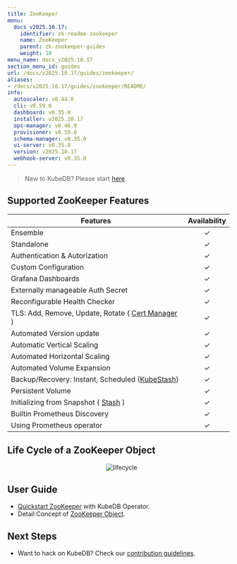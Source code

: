```yaml
---
title: ZooKeeper
menu:
  docs_v2025.10.17:
    identifier: zk-readme-zookeeper
    name: ZooKeeper
    parent: zk-zookeeper-guides
    weight: 10
menu_name: docs_v2025.10.17
section_menu_id: guides
url: /docs/v2025.10.17/guides/zookeeper/
aliases:
- /docs/v2025.10.17/guides/zookeeper/README/
info:
  autoscaler: v0.44.0
  cli: v0.59.0
  dashboard: v0.35.0
  installer: v2025.10.17
  ops-manager: v0.46.0
  provisioner: v0.59.0
  schema-manager: v0.35.0
  ui-server: v0.35.0
  version: v2025.10.17
  webhook-server: v0.35.0
---
```


> New to KubeDB? Please start [here](/docs/v2025.10.17/README).

## Supported ZooKeeper Features
| Features                                                                           | Availability |
|------------------------------------------------------------------------------------|:------------:|
| Ensemble                                                                           |   &#10003;   |
| Standalone                                                                         |   &#10003;   |
| Authentication & Autorization                                                      |   &#10003;   | 
| Custom Configuration                                                               |   &#10003;   | 
| Grafana Dashboards                                                                 |   &#10003;   | 
| Externally manageable Auth Secret                                                  |   &#10003;   |
| Reconfigurable Health Checker                                                      |   &#10003;   |
| TLS: Add, Remove, Update, Rotate ( [Cert Manager](https://cert-manager.io/docs/) ) |   &#10003;   |
| Automated Version update                                                           |   &#10003;   |
| Automatic Vertical Scaling                                                         |   &#10003;   |
| Automated Horizontal Scaling                                                       |   &#10003;   |
| Automated Volume Expansion                                                         |   &#10003;   |
| Backup/Recovery: Instant, Scheduled ([KubeStash](https://kubestash.com/))          |   &#10003;   | 
| Persistent Volume                                                                  |   &#10003;   |
| Initializing from Snapshot ( [Stash](https://stash.run/) )                         |   &#10003;   |
| Builtin Prometheus Discovery                                                       |   &#10003;   | 
| Using Prometheus operator                                                          |   &#10003;   |

## Life Cycle of a ZooKeeper Object

<p align="center">
  <img alt="lifecycle"  src="/docs/v2025.10.17/images/zookeeper/zookeeper-lifecycle.png">
</p>

## User Guide

- [Quickstart ZooKeeper](/docs/v2025.10.17/guides/zookeeper/quickstart/quickstart) with KubeDB Operator.
- Detail Concept of [ZooKeeper Object](/docs/v2025.10.17/guides/zookeeper/concepts/zookeeper).


## Next Steps

- Want to hack on KubeDB? Check our [contribution guidelines](/docs/v2025.10.17/CONTRIBUTING).